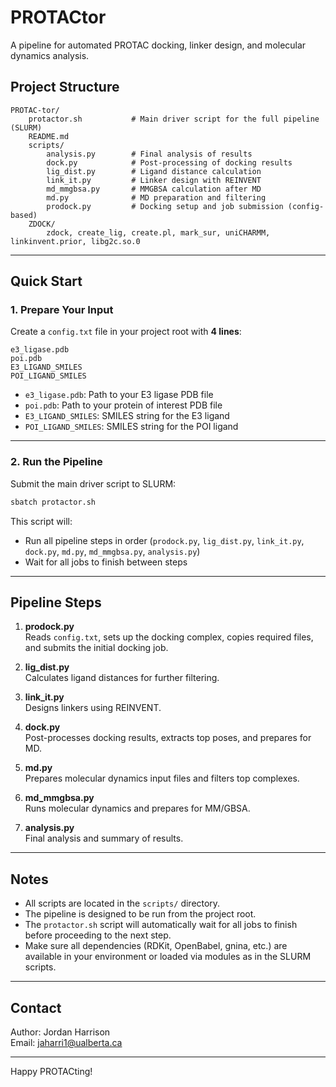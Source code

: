 # PROTACtor

A pipeline for automated PROTAC docking, linker design, and molecular dynamics analysis.

## Project Structure

```
PROTAC-tor/
    protactor.sh           # Main driver script for the full pipeline (SLURM)
    README.md
    scripts/
        analysis.py        # Final analysis of results
        dock.py            # Post-processing of docking results
        lig_dist.py        # Ligand distance calculation
        link_it.py         # Linker design with REINVENT
        md_mmgbsa.py       # MMGBSA calculation after MD
        md.py              # MD preparation and filtering
        prodock.py         # Docking setup and job submission (config-based)
    ZDOCK/
        zdock, create_lig, create.pl, mark_sur, uniCHARMM, linkinvent.prior, libg2c.so.0
```

---

## Quick Start

### 1. Prepare Your Input

Create a `config.txt` file in your project root with **4 lines**:

```
e3_ligase.pdb
poi.pdb
E3_LIGAND_SMILES
POI_LIGAND_SMILES
```

- `e3_ligase.pdb`: Path to your E3 ligase PDB file
- `poi.pdb`: Path to your protein of interest PDB file
- `E3_LIGAND_SMILES`: SMILES string for the E3 ligand
- `POI_LIGAND_SMILES`: SMILES string for the POI ligand

---

### 2. Run the Pipeline

Submit the main driver script to SLURM:

```bash
sbatch protactor.sh
```

This script will:
- Run all pipeline steps in order (`prodock.py`, `lig_dist.py`, `link_it.py`, `dock.py`, `md.py`, `md_mmgbsa.py`, `analysis.py`)
- Wait for all jobs to finish between steps

---

## Pipeline Steps

1. **prodock.py**  
   Reads `config.txt`, sets up the docking complex, copies required files, and submits the initial docking job.

2. **lig_dist.py**  
   Calculates ligand distances for further filtering.

3. **link_it.py**  
   Designs linkers using REINVENT.

4. **dock.py**  
   Post-processes docking results, extracts top poses, and prepares for MD.

5. **md.py**  
   Prepares molecular dynamics input files and filters top complexes.

6. **md_mmgbsa.py**  
   Runs molecular dynamics and prepares for MM/GBSA.

7. **analysis.py**  
   Final analysis and summary of results.

---

## Notes

- All scripts are located in the `scripts/` directory.
- The pipeline is designed to be run from the project root.
- The `protactor.sh` script will automatically wait for all jobs to finish before proceeding to the next step.
- Make sure all dependencies (RDKit, OpenBabel, gnina, etc.) are available in your environment or loaded via modules as in the SLURM scripts.

---

## Contact

Author: Jordan Harrison  
Email: jaharri1@ualberta.ca

---

Happy PROTACting!
